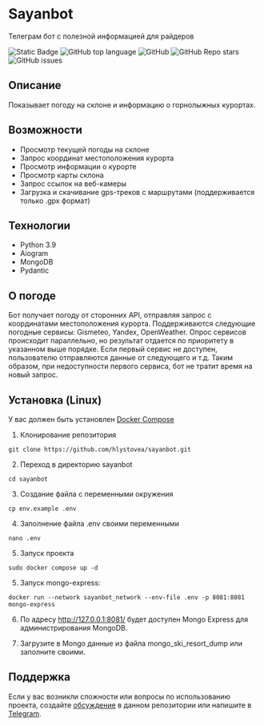 # Sayanbot
Телеграм бот с полезной информацией для райдеров

![Static Badge](https://img.shields.io/badge/hlystovea-sayanbot-sayanbot)
![GitHub top language](https://img.shields.io/github/languages/top/hlystovea/sayanbot)
![GitHub](https://img.shields.io/github/license/hlystovea/sayanbot)
![GitHub Repo stars](https://img.shields.io/github/stars/hlystovea/sayanbot)
![GitHub issues](https://img.shields.io/github/issues/hlystovea/sayanbot)

## Описание
Показывает погоду на склоне и информацию о горнолыжных курортах.

## Возможности
- Просмотр текущей погоды на склоне
- Запрос координат местоположения курорта
- Просмотр информации о курорте
- Просмотр карты склона
- Запрос ссылок на веб-камеры
- Загрузка и скачивание gps-треков с маршрутами (поддерживается только .gpx формат)

## Технологии
- Python 3.9
- Aiogram
- MongoDB
- Pydantic

## О погоде
Бот получает погоду от сторонних API, отправляя запрос c координатами местоположения курорта. Поддерживаются следующие погодные сервисы: Gismeteo, Yandex, OpenWeather. Опрос сервисов происходит параллельно, но результат отдается по приоритету в указанном выше порядке. Если первый сервис не доступен, пользователю отправляются данные от следующего и т.д. Таким образом, при недоступности первого сервиса, бот не тратит время на новый запрос. 

## Установка (Linux)
У вас должен быть установлен [Docker Compose](https://docs.docker.com/compose/)

1. Клонирование репозитория 

```git clone https://github.com/hlystovea/sayanbot.git```  

2. Переход в директорию sayanbot

```cd sayanbot```

3. Создание файла с переменными окружения

```cp env.example .env```

4. Заполнение файла .env своими переменными

```nano .env```

5. Запуск проекта

```sudo docker compose up -d```

5. Запуск mongo-express:

```docker run --network sayanbot_network --env-file .env -p 8081:8081 mongo-express```

6. По адресу http://127.0.0.1:8081/ будет доступен Mongo Express для администрирования MongoDB.

7. Загрузите в Mongo данные из файла mongo_ski_resort_dump или заполните своими.

## Поддержка
Если у вас возникли сложности или вопросы по использованию проекта, создайте 
[обсуждение](https://github.com/hlystovea/sayanbot/issues/new/choose) в данном репозитории или напишите в [Telegram](https://t.me/hlystovea).

